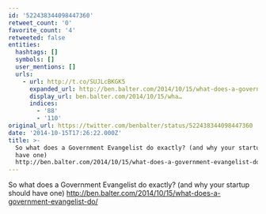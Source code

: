 ```yaml
---
id: '522438344098447360'
retweet_count: '0'
favorite_count: '4'
retweeted: false
entities:
  hashtags: []
  symbols: []
  user_mentions: []
  urls:
    - url: http://t.co/SUJLcBKGK5
      expanded_url: http://ben.balter.com/2014/10/15/what-does-a-government-evangelist-do/
      display_url: ben.balter.com/2014/10/15/wha…
      indices:
        - '88'
        - '110'
original_url: https://twitter.com/benbalter/status/522438344098447360
date: '2014-10-15T17:26:22.000Z'
title: >-
  So what does a Government Evangelist do exactly? (and why your startup should
  have one)
  http://ben.balter.com/2014/10/15/what-does-a-government-evangelist-do/
---
```


So what does a Government Evangelist do exactly? (and why your startup should have one) http://ben.balter.com/2014/10/15/what-does-a-government-evangelist-do/